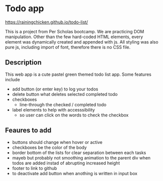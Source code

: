 # Todo app
https://rainingchicken.github.io/todo-list/

This is a project from Per Scholas bootcamp. We are practicing DOM manipulation. Other than the few hard-coded HTML elements, every element was dynamically created and appended with js. All styling was also pure js, including import of font, therefore there is no CSS file. 

## Description
This web app is a cute pastel green themed todo list app. Some features include
- add button (or enter key) to log your todos
- delete button what deletes selected completed todo
- checkboxes
  -  line-through the checked / completed todo
- label elements to help with accesssibility
  - so user can click on the words to check the checkbox

## Feaures to add
- buttons should change when hover or active
- checkboxes be the color of the body
- border bottom of the lists for clear separation between each tasks
- mayeb but probably not smoothing animation to the parent div when todos are added instad of abrupting increased height
- footer to link to github
- to deactivate add button when anothing is written in input box
